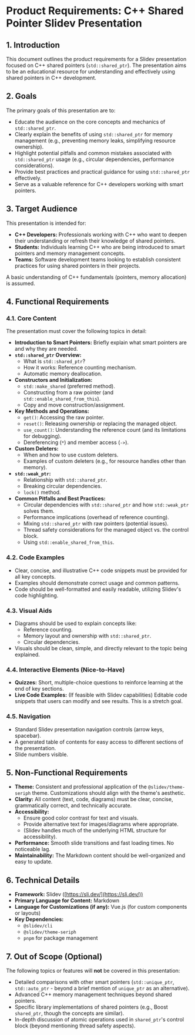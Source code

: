# Product Requirements: C++ Shared Pointer Slidev Presentation

## 1. Introduction

This document outlines the product requirements for a Slidev presentation focused on C++ shared pointers (`std::shared_ptr`). The presentation aims to be an educational resource for understanding and effectively using shared pointers in C++ development.

## 2. Goals

The primary goals of this presentation are to:

*   Educate the audience on the core concepts and mechanics of `std::shared_ptr`.
*   Clearly explain the benefits of using `std::shared_ptr` for memory management (e.g., preventing memory leaks, simplifying resource ownership).
*   Highlight potential pitfalls and common mistakes associated with `std::shared_ptr` usage (e.g., circular dependencies, performance considerations).
*   Provide best practices and practical guidance for using `std::shared_ptr` effectively.
*   Serve as a valuable reference for C++ developers working with smart pointers.

## 3. Target Audience

This presentation is intended for:

*   **C++ Developers:** Professionals working with C++ who want to deepen their understanding or refresh their knowledge of shared pointers.
*   **Students:** Individuals learning C++ who are being introduced to smart pointers and memory management concepts.
*   **Teams:** Software development teams looking to establish consistent practices for using shared pointers in their projects.

A basic understanding of C++ fundamentals (pointers, memory allocation) is assumed.

## 4. Functional Requirements

### 4.1. Core Content

The presentation must cover the following topics in detail:

*   **Introduction to Smart Pointers:** Briefly explain what smart pointers are and why they are needed.
*   **`std::shared_ptr` Overview:**
    *   What is `std::shared_ptr`?
    *   How it works: Reference counting mechanism.
    *   Automatic memory deallocation.
*   **Constructors and Initialization:**
    *   `std::make_shared` (preferred method).
    *   Constructing from a raw pointer (and `std::enable_shared_from_this`).
    *   Copy and move construction/assignment.
*   **Key Methods and Operations:**
    *   `get()`: Accessing the raw pointer.
    *   `reset()`: Releasing ownership or replacing the managed object.
    *   `use_count()`: Understanding the reference count (and its limitations for debugging).
    *   Dereferencing (`*`) and member access (`->`).
*   **Custom Deleters:**
    *   When and how to use custom deleters.
    *   Examples of custom deleters (e.g., for resource handles other than memory).
*   **`std::weak_ptr`:**
    *   Relationship with `std::shared_ptr`.
    *   Breaking circular dependencies.
    *   `lock()` method.
*   **Common Pitfalls and Best Practices:**
    *   Circular dependencies with `std::shared_ptr` and how `std::weak_ptr` solves them.
    *   Performance implications (overhead of reference counting).
    *   Mixing `std::shared_ptr` with raw pointers (potential issues).
    *   Thread safety considerations for the managed object vs. the control block.
    *   Using `std::enable_shared_from_this`.

### 4.2. Code Examples

*   Clear, concise, and illustrative C++ code snippets must be provided for all key concepts.
*   Examples should demonstrate correct usage and common patterns.
*   Code should be well-formatted and easily readable, utilizing Slidev's code highlighting.

### 4.3. Visual Aids

*   Diagrams should be used to explain concepts like:
    *   Reference counting.
    *   Memory layout and ownership with `std::shared_ptr`.
    *   Circular dependencies.
*   Visuals should be clean, simple, and directly relevant to the topic being explained.

### 4.4. Interactive Elements (Nice-to-Have)

*   **Quizzes:** Short, multiple-choice questions to reinforce learning at the end of key sections.
*   **Live Code Examples:** (If feasible with Slidev capabilities) Editable code snippets that users can modify and see results. This is a stretch goal.

### 4.5. Navigation

*   Standard Slidev presentation navigation controls (arrow keys, spacebar).
*   A generated table of contents for easy access to different sections of the presentation.
*   Slide numbers visible.

## 5. Non-Functional Requirements

*   **Theme:** Consistent and professional application of the `@slidev/theme-seriph` theme. Customizations should align with the theme's aesthetic.
*   **Clarity:** All content (text, code, diagrams) must be clear, concise, grammatically correct, and technically accurate.
*   **Accessibility:**
    *   Ensure good color contrast for text and visuals.
    *   Provide alternative text for images/diagrams where appropriate.
    *   (Slidev handles much of the underlying HTML structure for accessibility).
*   **Performance:** Smooth slide transitions and fast loading times. No noticeable lag.
*   **Maintainability:** The Markdown content should be well-organized and easy to update.

## 6. Technical Details

*   **Framework:** Slidev ([https://sli.dev/](https://sli.dev/))
*   **Primary Language for Content:** Markdown
*   **Language for Customizations (if any):** Vue.js (for custom components or layouts)
*   **Key Dependencies:**
    *   `@slidev/cli`
    *   `@slidev/theme-seriph`
    *   `pnpm` for package management

## 7. Out of Scope (Optional)

The following topics or features will **not** be covered in this presentation:

*   Detailed comparisons with other smart pointers (`std::unique_ptr`, `std::auto_ptr` - beyond a brief mention of `unique_ptr` as an alternative).
*   Advanced C++ memory management techniques beyond shared pointers.
*   Specific library implementations of shared pointers (e.g., Boost `shared_ptr`, though the concepts are similar).
*   In-depth discussion of atomic operations used in `shared_ptr`'s control block (beyond mentioning thread safety aspects).
